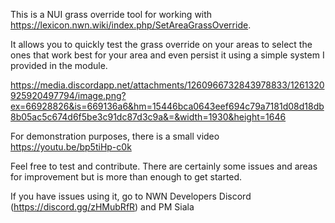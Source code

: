 This is a NUI grass override tool for working with https://lexicon.nwn.wiki/index.php/SetAreaGrassOverride.

It allows you to quickly test the grass override on your areas to select the ones that work best for your area and even persist it using a simple system I provided in the module.

https://media.discordapp.net/attachments/1260966732843978833/1261320925920497794/image.png?ex=66928826&is=669136a6&hm=15446bca0643eef694c79a7181d08d18db8b05ac5c674d6f5be3c91dc87d3c9a&=&width=1930&height=1646

For demonstration purposes, there is a small video https://youtu.be/bp5tiHp-c0k 

Feel free to test and contribute. There are certainly some issues and areas for improvement but is more than enough to get started.

If you have issues using it, go to NWN Developers Discord (https://discord.gg/zHMubRfR) and PM Siala
